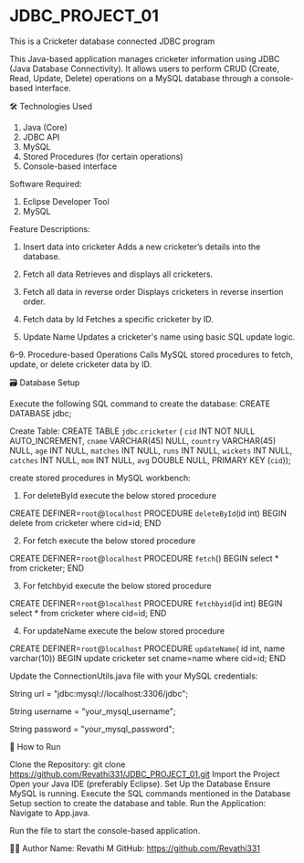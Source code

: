# JDBC_PROJECT_01

This is a Cricketer database connected JDBC program

This Java-based application manages cricketer information using JDBC (Java Database Connectivity). It allows users to perform CRUD (Create, Read, Update, Delete) operations on a MySQL database through a console-based interface.

🛠️ Technologies Used

1. Java (Core)
2. JDBC API
3. MySQL
4. Stored Procedures (for certain operations)
5. Console-based interface

Software Required:

1. Eclipse Developer Tool
2. MySQL
 
Feature Descriptions:

1. Insert data into cricketer
Adds a new cricketer’s details into the database.

2. Fetch all data
Retrieves and displays all cricketers.

3. Fetch all data in reverse order
Displays cricketers in reverse insertion order.

4. Fetch data by Id
Fetches a specific cricketer by ID.

5. Update Name
Updates a cricketer's name using basic SQL update logic.

6–9. Procedure-based Operations
Calls MySQL stored procedures to fetch, update, or delete cricketer data by ID.

🗃️ Database Setup

Execute the following SQL command to create the database:
CREATE DATABASE jdbc;
  
Create Table:
CREATE TABLE `jdbc`.`cricketer` (
  `cid` INT NOT NULL AUTO_INCREMENT,
  `cname` VARCHAR(45) NULL,
  `country` VARCHAR(45) NULL,
  `age` INT NULL,
  `matches` INT NULL,
  `runs` INT NULL,
  `wickets` INT NULL,
  `catches` INT NULL,
  `mom` INT NULL,
  `avg` DOUBLE NULL,
  PRIMARY KEY (`cid`));
  
create stored procedures in MySQL workbench:

1. For deleteById execute the below stored procedure

CREATE DEFINER=`root`@`localhost` PROCEDURE `deleteById`(id int)
BEGIN
delete from cricketer where cid=id;
END

2. For fetch execute the below stored procedure

CREATE DEFINER=`root`@`localhost` PROCEDURE `fetch`()
BEGIN
select * from cricketer;
END

3. For fetchbyid execute the below stored procedure

CREATE DEFINER=`root`@`localhost` PROCEDURE `fetchbyid`(id int)
BEGIN
select * from cricketer where cid=id;
END

4. For updateName execute the below stored procedure

CREATE DEFINER=`root`@`localhost` PROCEDURE `updateName`( id int, name varchar(10))
BEGIN
update cricketer set cname=name where cid=id;
END

Update the ConnectionUtils.java file with your MySQL credentials:

String url = "jdbc:mysql://localhost:3306/jdbc";

String username = "your_mysql_username";

String password = "your_mysql_password";


🚀 How to Run

Clone the Repository:
git clone https://github.com/Revathi331/JDBC_PROJECT_01.git
Import the Project
Open your Java IDE (preferably Eclipse).
Set Up the Database
Ensure MySQL is running.
Execute the SQL commands mentioned in the Database Setup section to create the database and table.
Run the Application:
Navigate to App.java.

Run the file to start the console-based application.


🧑‍💻 Author
Name: Revathi M
GitHub: https://github.com/Revathi331
